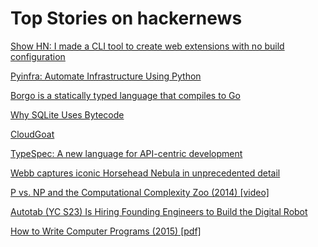 # Top Stories on hackernews <br />
[Show HN: I made a CLI tool to create web extensions with no build configuration](https://github.com/cezaraugusto/extension.js)

[Pyinfra: Automate Infrastructure Using Python](https://pyinfra.com/)

[Borgo is a statically typed language that compiles to Go](https://github.com/borgo-lang/borgo)

[Why SQLite Uses Bytecode](https://sqlite.org/draft/whybytecode.html)

[CloudGoat](https://github.com/RhinoSecurityLabs/cloudgoat)

[TypeSpec: A new language for API-centric development](https://typespec.io/blog/2024-04-25-introducing)

[Webb captures iconic Horsehead Nebula in unprecedented detail](https://www.esa.int/Science_Exploration/Space_Science/Webb/Webb_captures_iconic_Horsehead_Nebula_in_unprecedented_detail)

[P vs. NP and the Computational Complexity Zoo (2014) [video]](https://www.youtube.com/watch?v=YX40hbAHx3s)

[Autotab (YC S23) Is Hiring Founding Engineers to Build the Digital Robot](https://www.ycombinator.com/companies/autotab/jobs/V5V8saO-founding-engineer)

[How to Write Computer Programs (2015) [pdf]](https://www.dyalog.com/uploads/documents/Papers/declarative_prog.pdf)
